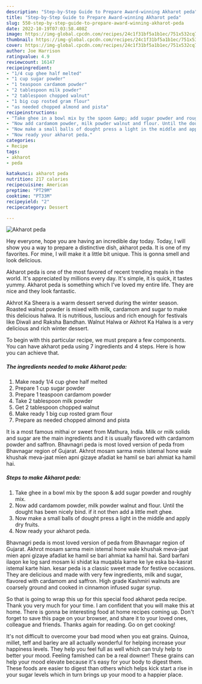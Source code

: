```yaml
---
description: "Step-by-Step Guide to Prepare Award-winning Akharot peda"
title: "Step-by-Step Guide to Prepare Award-winning Akharot peda"
slug: 550-step-by-step-guide-to-prepare-award-winning-akharot-peda
date: 2022-10-19T07:03:58.408Z
image: https://img-global.cpcdn.com/recipes/24c1f31bf5a1b1ec/751x532cq70/akharot-peda-recipe-main-photo.jpg
thumbnail: https://img-global.cpcdn.com/recipes/24c1f31bf5a1b1ec/751x532cq70/akharot-peda-recipe-main-photo.jpg
cover: https://img-global.cpcdn.com/recipes/24c1f31bf5a1b1ec/751x532cq70/akharot-peda-recipe-main-photo.jpg
author: Joe Harrison
ratingvalue: 4.9
reviewcount: 16147
recipeingredient:
- "1/4 cup ghee half melted"
- "1 cup sugar powder"
- "1 teaspoon cardamom powder"
- "2 tablespoon milk powder"
- "2 tablespoon chopped walnut"
- "1 big cup rosted gram flour"
- "as needed chopped almond and pista"
recipeinstructions:
- "Take ghee in a bowl mix by the spoon &amp; add sugar powder and roughly mix."
- "Now add cardamom powder, milk powder walnut and flour. Until the dought has been nicely bind. if it not then add a little melt ghee."
- "Now make a small balls of dought press a light in the middle and apply dry fruits."
- "Now ready your akharot peda."
categories:
- Recipe
tags:
- akharot
- peda

katakunci: akharot peda 
nutrition: 217 calories
recipecuisine: American
preptime: "PT29M"
cooktime: "PT33M"
recipeyield: "2"
recipecategory: Dessert

---
```



![Akharot peda](https://img-global.cpcdn.com/recipes/24c1f31bf5a1b1ec/751x532cq70/akharot-peda-recipe-main-photo.jpg)

Hey everyone, hope you are having an incredible day today. Today, I will show you a way to prepare a distinctive dish, akharot peda. It is one of my favorites. For mine, I will make it a little bit unique. This is gonna smell and look delicious.

Akharot peda is one of the most favored of recent trending meals in the world. It's appreciated by millions every day. It's simple, it is quick, it tastes yummy. Akharot peda is something which I've loved my entire life. They are nice and they look fantastic.

Akhrot Ka Sheera is a warm dessert served during the winter season. Roasted walnut powder is mixed with milk, cardamom and sugar to make this delicious halwa. It is nutritious, luscious and rich enough for festivals like Diwali and Raksha Bandhan. Walnut Halwa or Akhrot Ka Halwa is a very delicious and rich winter dessert.


To begin with this particular recipe, we must prepare a few components. You can have akharot peda using 7 ingredients and 4 steps. Here is how you can achieve that.

<!--inarticleads1-->

##### The ingredients needed to make Akharot peda:

1. Make ready 1/4 cup ghee half melted
1. Prepare 1 cup sugar powder
1. Prepare 1 teaspoon cardamom powder
1. Take 2 tablespoon milk powder
1. Get 2 tablespoon chopped walnut
1. Make ready 1 big cup rosted gram flour
1. Prepare as needed chopped almond and pista


It is a most famous mithai or sweet from Mathura, India. Milk or milk solids and sugar are the main ingredients and it is usually flavored with cardamom powder and saffron. Bhavnagri peda is most loved version of peda from Bhavnagar region of Gujarat. Akhrot mosam sarma mein istemal hone wale khushak meva-jaat mien apni gizaye afadiat ke hamil se bari ahmiat ka hamil hai. 

<!--inarticleads2-->

##### Steps to make Akharot peda:

1. Take ghee in a bowl mix by the spoon &amp; add sugar powder and roughly mix.
1. Now add cardamom powder, milk powder walnut and flour. Until the dought has been nicely bind. if it not then add a little melt ghee.
1. Now make a small balls of dought press a light in the middle and apply dry fruits.
1. Now ready your akharot peda.


Bhavnagri peda is most loved version of peda from Bhavnagar region of Gujarat. Akhrot mosam sarma mein istemal hone wale khushak meva-jaat mien apni gizaye afadiat ke hamil se bari ahmiat ka hamil hai. Sard barfani ilaqon ke log sard mosam ki shidat ka muqabla karne ke lye eska ba-kasrat istemal karte hian. kesar peda is a classic sweet made for festive occasions. They are delicious and made with very few ingredients, milk and sugar, flavored with cardamom and saffron. High grade Kashmiri walnuts are coarsely ground and cooked in cinnamon infused sugar syrup. 

So that is going to wrap this up for this special food akharot peda recipe. Thank you very much for your time. I am confident that you will make this at home. There is gonna be interesting food at home recipes coming up. Don't forget to save this page on your browser, and share it to your loved ones, colleague and friends. Thanks again for reading. Go on get cooking!

It's not difficult to overcome your bad mood when you eat grains. Quinoa, millet, teff and barley are all actually wonderful for helping increase your happiness levels. They help you feel full as well which can truly help to better your mood. Feeling famished can be a real downer! These grains can help your mood elevate because it's easy for your body to digest them. These foods are easier to digest than others which helps kick start a rise in your sugar levels which in turn brings up your mood to a happier place.
